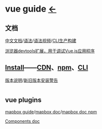 # vue guide  [←](../framework.md)

## 文档

[中文文档](https://cn.vuejs.org/)/[语法](https://www.runoob.com/vue2/vue-tutorial.html)/[语法视频](https://learning.dcloud.io/#/?vid=1)/[CLI生产构建](https://cn.vuejs.org/v2/guide/deployment.html)

[浏览器devtools扩展，用于调试Vue.js应用程序](https://github.com/vuejs/vue-devtools#vue-devtools)

[]()

## [Install](https://v3.vuejs.org/guide/installation.html)——[CDN](https://v3.vuejs.org/guide/installation.html#cdn)、[npm](https://v3.vuejs.org/guide/installation.html#npm)、[CLI](https://v3.vuejs.org/guide/installation.html#cli)

[版本说明](https://vuejs.org/v2/guide/installation.html)/[新旧版本安装警告](https://cli.vuejs.org/guide/installation.html)

```

```

## vue plugins

[mapbox guide](https://joemorrison.medium.com/death-of-an-open-source-business-model-62bc227a7e9b)/[mapbox doc](https://docs.mapbox.com/mapbox-gl-js/example/)/[mapbox doc npm](https://www.npmjs.com/package/mapbox-gl-vue)

[Components doc](https://soal.github.io/vue-mapbox/guide/basemap.html#adding-map-component)

